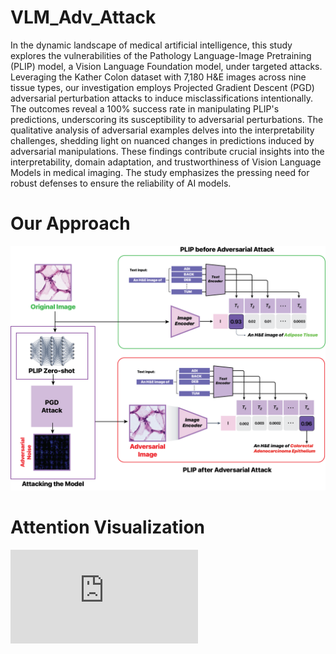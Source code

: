 # VLM_Adv_Attack

In the dynamic landscape of medical artificial intelligence, this study explores the vulnerabilities of the Pathology Language-Image Pretraining (PLIP) model, a Vision Language Foundation model, under targeted attacks. Leveraging the Kather Colon dataset with 7,180 H\&E images across nine tissue types, our investigation employs Projected Gradient Descent (PGD) adversarial perturbation attacks to induce misclassifications intentionally. The outcomes reveal a 100\% success rate in manipulating PLIP's predictions, underscoring its susceptibility to adversarial perturbations. The qualitative analysis of adversarial examples delves into the interpretability challenges, shedding light on nuanced changes in predictions induced by adversarial manipulations. These findings contribute crucial insights into the interpretability, domain adaptation, and trustworthiness of Vision Language Models in medical imaging. The study emphasizes the pressing need for robust defenses to ensure the reliability of AI models.

# Our Approach

![alt text](https://github.com/jaiprakash1824/VLM_Adv_Attack/blob/main/images/Adv_VLM_Fig1.png?raw=true)

# Attention Visualization
![alt text](https://github.com/jaiprakash1824/VLM_Adv_Attack/blob/main/images/attention_maps.pdf?raw=true)
